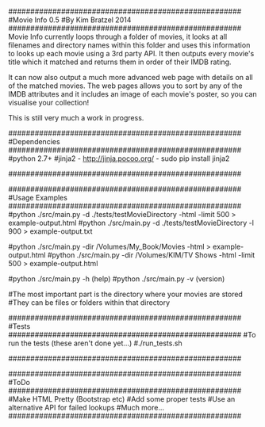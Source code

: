 #####################################################
#Movie Info 0.5
#By Kim Bratzel 2014
#####################################################
Movie Info currently loops through a folder of movies, it looks at all filenames and directory names within this folder and uses this information to looks up each movie using a 3rd party API. 
It then outputs every movie's title which it matched and returns them in order of their IMDB rating.

It can now also output a much more advanced web page with details on all of the matched movies. The web pages allows you to sort by any of the IMDB attributes and it includes an image of each movie's poster, so you can visualise your collection!

This is still very much a work in progress.



#####################################################
#Dependencies
#####################################################
#python 2.7+
#jinja2 - http://jinja.pocoo.org/ - sudo pip install jinja2

#####################################################



#####################################################
#Usage Examples
#####################################################
#python ./src/main.py -d ./tests/testMovieDirectory     -html -limit 500    > example-output.html
#python ./src/main.py -d ./tests/testMovieDirectory     -l 900              > example-output.txt

#python ./src/main.py -dir /Volumes/My_Book/Movies      -html               > example-output.html
#python ./src/main.py -dir /Volumes/KIM/TV Shows        -html -limit 500    > example-output.html

#python ./src/main.py -h (help)
#python ./src/main.py -v (version)

#The most important part is the directory where your movies are stored
#They can be files or folders within that directory

#####################################################
#Tests
#####################################################
#To run the tests (these aren't done yet...)
#./run_tests.sh

#####################################################



#####################################################
#ToDo
#####################################################
#Make HTML Pretty (Bootstrap etc)
#Add some proper tests
#Use an alternative API for failed lookups
#Much more...
#####################################################


